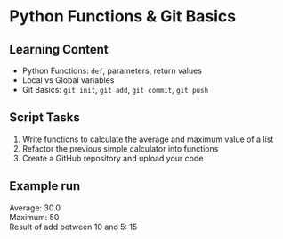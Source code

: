 # Python Functions & Git Basics

## Learning Content
- Python Functions: `def`, parameters, return values  
- Local vs Global variables  
- Git Basics: `git init`, `git add`, `git commit`, `git push`  

## Script Tasks
1. Write functions to calculate the average and maximum value of a list  
2. Refactor the previous simple calculator into functions  
3. Create a GitHub repository and upload your code  

##  Example run
Average: 30.0  
Maximum: 50  
Result of add between 10 and 5: 15  
